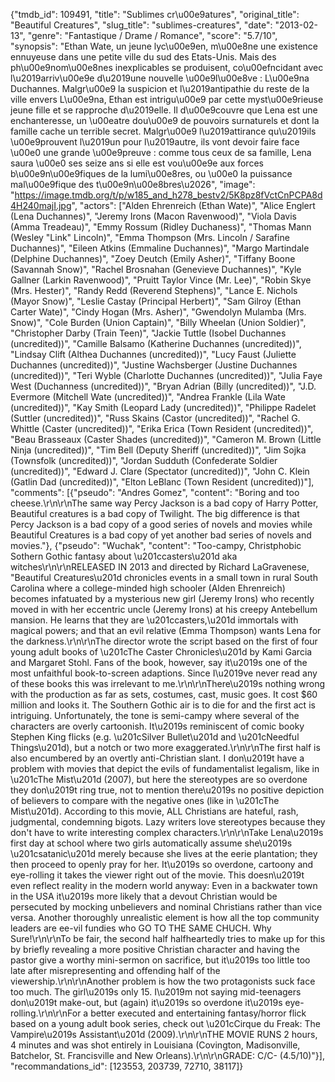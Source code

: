 {"tmdb_id": 109491, "title": "Sublimes cr\u00e9atures", "original_title": "Beautiful Creatures", "slug_title": "sublimes-creatures", "date": "2013-02-13", "genre": "Fantastique / Drame / Romance", "score": "5.7/10", "synopsis": "Ethan Wate, un jeune lyc\u00e9en, m\u00e8ne une existence ennuyeuse dans une petite ville du sud des Etats-Unis. Mais des ph\u00e9nom\u00e8nes inexplicables se produisent, co\u00efncidant avec l\u2019arriv\u00e9e d\u2019une nouvelle \u00e9l\u00e8ve : L\u00e9na Duchannes. Malgr\u00e9 la suspicion et l\u2019antipathie du reste de la ville envers L\u00e9na, Ethan est intrigu\u00e9 par cette myst\u00e9rieuse jeune fille et se rapproche d\u2019elle.  Il d\u00e9couvre que Lena est une enchanteresse, un \u00eatre dou\u00e9 de pouvoirs surnaturels et dont la famille cache un terrible secret. Malgr\u00e9 l\u2019attirance qu\u2019ils \u00e9prouvent l\u2019un pour l\u2019autre, ils vont devoir faire face \u00e0 une grande \u00e9preuve : comme tous ceux de sa famille, Lena saura \u00e0 ses seize ans si elle est vou\u00e9e aux forces b\u00e9n\u00e9fiques de la lumi\u00e8res, ou \u00e0 la puissance mal\u00e9fique des t\u00e9n\u00e8bres\u2026", "image": "https://image.tmdb.org/t/p/w185_and_h278_bestv2/5K8pz8fVctCnPCPA8d4H240majI.jpg", "actors": ["Alden Ehrenreich (Ethan Wate)", "Alice Englert (Lena Duchannes)", "Jeremy Irons (Macon Ravenwood)", "Viola Davis (Amma Treadeau)", "Emmy Rossum (Ridley Duchaness)", "Thomas Mann (Wesley \"Link\" Lincoln)", "Emma Thompson (Mrs. Lincoln / Sarafine Duchannes)", "Eileen Atkins (Emmaline Duchannes)", "Margo Martindale (Delphine Duchannes)", "Zoey Deutch (Emily Asher)", "Tiffany Boone (Savannah Snow)", "Rachel Brosnahan (Genevieve Duchannes)", "Kyle Gallner (Larkin Ravenwood)", "Pruitt Taylor Vince (Mr. Lee)", "Robin Skye (Mrs. Hester)", "Randy Redd (Reverend Stephens)", "Lance E. Nichols (Mayor Snow)", "Leslie Castay (Principal Herbert)", "Sam Gilroy (Ethan Carter Wate)", "Cindy Hogan (Mrs. Asher)", "Gwendolyn Mulamba (Mrs. Snow)", "Cole Burden (Union Captain)", "Billy Wheelan (Union Soldier)", "Christopher Darby (Train Teen)", "Jackie Tuttle (Isobel Duchannes (uncredited))", "Camille Balsamo (Katherine Duchannes (uncredited))", "Lindsay Clift (Althea Duchannes (uncredited))", "Lucy Faust (Juliette Duchannes (uncredited))", "Justine Wachsberger (Justine Duchannes (uncredited))", "Teri Wyble (Charlotte Duchannes (uncredited))", "Julia Faye West (Duchanness (uncredited))", "Bryan Adrian (Billy (uncredited))", "J.D. Evermore (Mitchell Wate (uncredited))", "Andrea Frankle (Lila Wate (uncredited))", "Kay Smith (Leopard Lady (uncredited))", "Philippe Radelet (Suttler (uncredited))", "Russ Skains (Castor (uncredited))", "Rachel G. Whittle (Caster (uncredited))", "Erika Erica (Town Resident (uncredited))", "Beau Brasseaux (Caster Shades (uncredited))", "Cameron M. Brown (Little Ninja (uncredited))", "Tim Bell (Deputy Sheriff (uncredited))", "Jim Sojka (Townsfolk (uncredited))", "Jordan Sudduth (Confederate Soldier (uncredited))", "Edward J. Clare (Spectator (uncredited))", "John C. Klein (Gatlin Dad (uncredited))", "Elton LeBlanc (Town Resident (uncredited))"], "comments": [{"pseudo": "Andres Gomez", "content": "Boring and too cheese.\r\n\r\nThe same way Percy Jackson is a bad copy of Harry Potter, Beautiful creatures is a bad copy of Twilight. The big difference is that Percy Jackson is a bad copy of a good series of novels and movies while Beautiful Creatures is a bad copy of yet another bad series of novels and movies."}, {"pseudo": "Wuchak", "content": "Too-campy, Christphobic Sothern Gothic fantasy about \u201ccasters\u201d aka witches\r\n\r\nRELEASED IN 2013 and directed by Richard LaGravenese, \"Beautiful Creatures\u201d chronicles events in a small town in rural South Carolina where a college-minded high schooler (Alden Ehrenreich) becomes infatuated by a mysterious new girl (Jeremy Irons) who recently moved in with her eccentric uncle (Jeremy Irons) at his creepy Antebellum mansion. He learns that they are \u201ccasters,\u201d immortals with magical powers; and that an evil relative (Emma Thompson) wants Lena for the darkness.\r\n\r\nThe director wrote the script based on the first of four young adult books of \u201cThe Caster Chronicles\u201d by Kami Garcia and Margaret Stohl. Fans of the book, however, say it\u2019s one of the most unfaithful book-to-screen adaptions. Since I\u2019ve never read any of these books this was irrelevant to me.\r\n\r\nThere\u2019s nothing wrong with the production as far as sets, costumes, cast, music goes. It cost $60 million and looks it. The Southern Gothic air is to die for and the first act is intriguing. Unfortunately, the tone is semi-campy where several of the characters are overly cartoonish. It\u2019s reminiscent of comic booky Stephen King flicks (e.g. \u201cSilver Bullet\u201d and \u201cNeedful Things\u201d), but a notch or two more exaggerated.\r\n\r\nThe first half is also encumbered by an overtly anti-Christian slant. I don\u2019t have a problem with movies that depict the evils of fundamentalist legalism, like in \u201cThe Mist\u201d (2007), but here the stereotypes are so overdone they don\u2019t ring true, not to mention there\u2019s no positive depiction of believers to compare with the negative ones (like in \u201cThe Mist\u201d). According to this movie, ALL Christians are hateful, rash, judgmental, condemning bigots. Lazy writers love stereotypes because they don't have to write interesting complex characters.\r\n\r\nTake Lena\u2019s first day at school where two girls automatically assume she\u2019s \u201csatanic\u201d merely because she lives at the eerie plantation; they then proceed to openly pray for her. It\u2019s so overdone, cartoony and eye-rolling it takes the viewer right out of the movie. This doesn\u2019t even reflect reality in the modern world anyway: Even in a backwater town in the USA it\u2019s more likely that a devout Christian would be persecuted by mocking unbelievers and nominal Christians rather than vice versa. Another thoroughly unrealistic element is how all the top community leaders are ee-vil fundies who GO TO THE SAME CHUCH. Why Sure!\r\n\r\nTo be fair, the second half halfheartedly tries to make up for this by briefly revealing a more positive Christian character and having the pastor give a worthy mini-sermon on sacrifice, but it\u2019s too little too late after misrepresenting and offending half of the viewership.\r\n\r\nAnother problem is how the two protagonists suck face too much. The girl\u2019s only 15. I\u2019m not saying mid-teenagers don\u2019t make-out, but (again) it\u2019s so overdone it\u2019s eye-rolling.\r\n\r\nFor a better executed and entertaining fantasy/horror flick based on a young adult book series, check out \u201cCirque du Freak: The Vampire\u2019s Assistant\u201d (2009).\r\n\r\nTHE MOVIE RUNS 2 hours, 4 minutes and was shot entirely in Louisiana (Covington, Madisonville, Batchelor, St. Francisville and New Orleans).\r\n\r\nGRADE: C/C- (4.5/10)"}], "recommandations_id": [123553, 203739, 72710, 38117]}